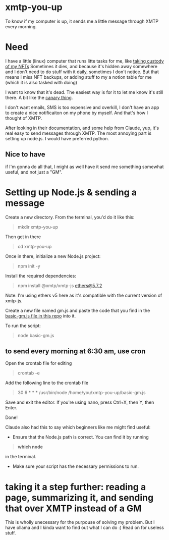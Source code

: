 # xmtp-you-up
To know if my computer is up, it sends me a little message through XMTP every morning.

# Need
I have a little (linux) computer that runs litte tasks for me, like [taking custody of my NFTs](https://github.com/hardymathieu/nftsave) 
Sometimes it dies, and because it's hidden away somewhere and I don't need to do stuff with it daily, sometimes I don't notice. But that means I miss NFT backups, or adding stuff to my a notion table for me (which it is also tasked with doing)

I want to know that it's dead. The easiest way is for it to let me know it's still there. 
A bit like the [canary thing](https://en.wikipedia.org/wiki/Warrant_canary). 

I don't want emails, SMS is too expensive and overkill, I don't have an app to create a nice notificaiton on my phone by myself. 
And that's how I thought of XMTP. 

After looking in their documentation, and some help from Claude, yup, it's real easy to send messages through XMTP. The most annoying part is setting up node.js. I would have preferred python.

## Nice to have
if I'm gonna do all that, I might as well have it send me something somewhat useful, and not just a "GM".

# Setting up Node.js & sending a message

Create a new directory. From the terminal, you'd do it like this:
> mkdir xmtp-you-up

Then get in there

> cd xmtp-you-up

Once in there, initialize a new Node.js project:
> npm init -y

Install the required dependencies:
> npm install @xmtp/xmtp-js ethers@5.7.2

Note: I'm using ethers v5 here as it's compatible with the current version of xmtp-js.

Create a new file named gm.js and paste the code that you find in the [basic-gm.js file in this repo](https://github.com/hardymathieu/xmtp-you-up/blob/main/basic-gm.js) into it.

To run the script:
> node basic-gm.js

## to send every morning at 6:30 am, use cron

Open the crontab file for editing

> crontab -e

Add the following line to the crontab file

> 30 6 * * * /usr/bin/node /home/you/xmtp-you-up/basic-gm.js

Save and exit the editor. If you're using nano, press Ctrl+X, then Y, then Enter.

Done!

Claude also had this to say which beginners like me might find useful:
* Ensure that the Node.js path is correct. You can find it by running

> **which node**

in the terminal.

* Make sure your script has the necessary permissions to run.


# taking it a step further: reading a page, summarizing it, and sending that over XMTP instead of a GM
This is wholly unecessary for the purpouse of solving my problem. 
But I have ollama and I kinda want to find out what I can do :) 
Read on for useless stuff.
